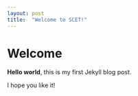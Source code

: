 ```yaml
---
layout: post
title:  "Welcome to SCET!"
---
```


# Welcome

**Hello world**, this is my first Jekyll blog post.

I hope you like it!